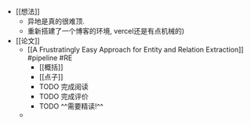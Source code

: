 - [[想法]]
	- 异地是真的很难顶.
	- 重新搭建了一个博客的环境, vercel还是有点机械的)
- [[论文]]
	- [[A Frustratingly Easy Approach for Entity and Relation Extraction]] #pipeline #RE
		- [[概括]]
		- [[点子]]
		- TODO 完成阅读
		- TODO 完成评价
		- TODO ^^需要精读!^^
	-